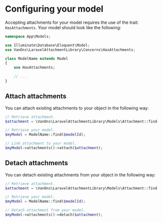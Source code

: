 # Configuring your model

Accepting attachments for your model requires the use of the trait: `HasAttachments`. Your model should look like the following:

```php
namespace App\Models;

use Illuminate\Database\Eloquent\Model;
use VanOns\LaravelAttachmentLibrary\Concerns\HasAttachments;

class ModelName extends Model
{
    use HasAttachments;
    
    // ...
}
```

## Attach attachments

You can attach existing attachments to your object in the following way:

```php
// Retrieve attachment.
$attachment = \VanOns\LaravelAttachmentLibrary\Models\Attachment::find($attachmentId);

// Retrieve your model.
$myModel = ModelName::find($modelId);

// Link attachment to your model.
$myModel->attachments()->attach($attachment);
```

## Detach attachments

You can detach existing attachments from your object in the following way:

```php
// Retrieve attachment.
$attachment = \VanOns\LaravelAttachmentLibrary\Models\Attachment::find($attachmentId);

// Retrieve your model.
$myModel = ModelName::find($modelId);

// Detach attachment from your model.
$myModel->attachments()->detach($attachment);
```
